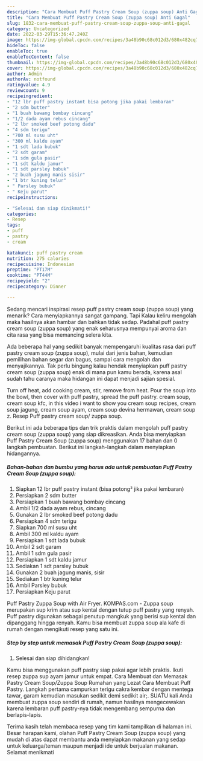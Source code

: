 ```yaml
---
description: "Cara Membuat Puff Pastry Cream Soup (zuppa soup) Anti Gagal"
title: "Cara Membuat Puff Pastry Cream Soup (zuppa soup) Anti Gagal"
slug: 1832-cara-membuat-puff-pastry-cream-soup-zuppa-soup-anti-gagal
category: Uncategorized
date: 2022-03-29T15:36:47.240Z
image: https://img-global.cpcdn.com/recipes/3a48b90c68c012d3/680x482cq70/puff-pastry-cream-soup-zuppa-soup-foto-resep-utama.jpg
hideToc: false
enableToc: true
enableTocContent: false
thumbnail: https://img-global.cpcdn.com/recipes/3a48b90c68c012d3/680x482cq70/puff-pastry-cream-soup-zuppa-soup-foto-resep-utama.jpg
cover: https://img-global.cpcdn.com/recipes/3a48b90c68c012d3/680x482cq70/puff-pastry-cream-soup-zuppa-soup-foto-resep-utama.jpg
author: Admin
authorAv: notfound
ratingvalue: 4.9
reviewcount: 9
recipeingredient:
- "12 lbr puff pastry instant bisa potong jika pakai lembaran"
- "2 sdm butter"
- "1 buah bawang bombay cincang"
- "1/2 dada ayam rebus cincang"
- "2 lbr smoked beef potong dadu"
- "4 sdm terigu"
- "700 ml susu uht"
- "300 ml kaldu ayam"
- "1 sdt lada bubuk"
- "2 sdt garam"
- "1 sdm gula pasir"
- "1 sdt kaldu jamur"
- "1 sdt parsley bubuk"
- "2 buah jagung manis sisir"
- "1 btr kuning telur"
- " Parsley bubuk"
- " Keju parut"
recipeinstructions:

- "Selesai dan siap dinikmati!"
categories:
- Resep
tags:
- puff
- pastry
- cream

katakunci: puff pastry cream 
nutrition: 275 calories
recipecuisine: Indonesian
preptime: "PT17M"
cooktime: "PT44M"
recipeyield: "2"
recipecategory: Dinner

---
```



Sedang mencari inspirasi resep puff pastry cream soup (zuppa soup) yang menarik? Cara menyiapkannya sangat gampang. Tapi Kalau keliru mengolah maka hasilnya akan hambar dan bahkan tidak sedap. Padahal puff pastry cream soup (zuppa soup) yang enak seharusnya mempunyai aroma dan cita rasa yang bisa memancing selera kita.


Ada beberapa hal yang sedikit banyak mempengaruhi kualitas rasa dari puff pastry cream soup (zuppa soup), mulai dari jenis bahan, kemudian pemilihan bahan segar dan bagus, sampai cara mengolah dan menyajikannya. Tak perlu bingung kalau hendak menyiapkan puff pastry cream soup (zuppa soup) enak di mana pun kamu berada, karena asal sudah tahu caranya maka hidangan ini dapat menjadi sajian spesial.

Turn off heat, add cooking cream, stir, remove from heat. Pour the soup into the bowl, then cover with puff pastry, spread the puff pastry. cream soup, cream soup kfc, in this video i want to show you cream soup recipes, cream soup jagung, cream soup ayam, cream soup devina hermawan, cream soup z. Resep Puff pastry cream soup/ zuppa soup.


Berikut ini ada beberapa tips dan trik praktis dalam mengolah puff pastry cream soup (zuppa soup) yang siap dikreasikan. Anda bisa menyiapkan Puff Pastry Cream Soup (zuppa soup) menggunakan 17 bahan dan 0 langkah pembuatan. Berikut ini langkah-langkah dalam menyiapkan hidangannya.

<!--inarticleads1-->

##### Bahan-bahan dan bumbu yang harus ada untuk pembuatan Puff Pastry Cream Soup (zuppa soup):

1. Siapkan 12 lbr puff pastry instant (bisa potong² jika pakai lembaran)
1. Persiapkan 2 sdm butter
1. Persiapkan 1 buah bawang bombay cincang
1. Ambil 1/2 dada ayam rebus, cincang
1. Gunakan 2 lbr smoked beef potong dadu
1. Persiapkan 4 sdm terigu
1. Siapkan 700 ml susu uht
1. Ambil 300 ml kaldu ayam
1. Persiapkan 1 sdt lada bubuk
1. Ambil 2 sdt garam
1. Ambil 1 sdm gula pasir
1. Persiapkan 1 sdt kaldu jamur
1. Sediakan 1 sdt parsley bubuk
1. Gunakan 2 buah jagung manis, sisir
1. Sediakan 1 btr kuning telur
1. Ambil  Parsley bubuk
1. Persiapkan  Keju parut


Puff Pastry Zuppa Soup with Air Fryer. KOMPAS.com - Zuppa soup merupakan sup krim atau sup kental dengan tutup puff pastry yang renyah. Puff pastry digunakan sebagai penutup mangkuk yang berisi sup kental dan dipanggang hingga renyah. Kamu bisa membuat zuppa soup ala kafe di rumah dengan mengikuti resep yang satu ini. 

<!--inarticleads2-->

##### Step by step untuk memasak Puff Pastry Cream Soup (zuppa soup):


1. Selesai dan siap dihidangkan!

Kamu bisa menggunakan puff pastry siap pakai agar lebih praktis. Ikuti resep zuppa sup ayam jamur untuk empat. Cara Membuat dan Memasak Pastry Cream Soup/Zuppa Soup Rumahan yang Lezat Cara Membuat Puff Pastry. Langkah pertama campurkan terigu cakra kembar dengan mentega tawar, garam kemudian masukan sedikit demi sedikit air;. SUATU kali Anda membuat zuppa soup sendiri di rumah, namun hasilnya mengecewakan karena lembaran puff pastry-nya tidak mengembang sempurna dan berlapis-lapis. 

Terima kasih telah membaca resep yang tim kami tampilkan di halaman ini. Besar harapan kami, olahan Puff Pastry Cream Soup (zuppa soup) yang mudah di atas dapat membantu anda menyiapkan makanan yang sedap untuk keluarga/teman maupun menjadi ide untuk berjualan makanan. Selamat menikmati
